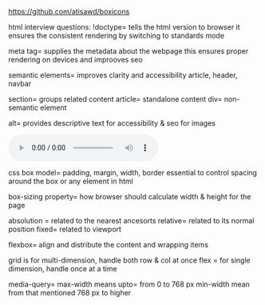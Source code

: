 https://github.com/atisawd/boxicons

html interview questions:
!doctype= tells the html version to browser
it ensures the consistent rendering by switching to standards mode

meta tag= 
supplies the metadata about the webpage
this ensures proper rendering on devices and improoves seo

semantic elements=
improves clarity and accessibility
article, header, navbar

section= groups related content
article= standalone content
div= non-semantic element

alt= 
provides descriptive text for accessibility & seo for images

<audio controls>
<source src="" type="audio/mpeg">
</audio>

css box model=
padding, margin, width, border
essential to control spacing around the box or any element in html

box-sizing property=
how browser should calculate width & height for the page

absolution = related to the  nearest ancesorts
relative= related  to its normal position
fixed= related to viewport

flexbox=
align and distribute the content and wrapping items

grid is for multi-dimension, handle both row & col at once
flex = for single dimension, handle once at a time

media-query=
max-width means upto= from 0 to 768 px
min-width mean from that mentioned 768 px to higher
 